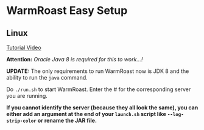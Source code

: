 # WarmRoast Easy Setup

## Linux
[Tutorial Video](https://youtu.be/c0ffjooX7Jw)

**Attention:** *Oracle Java 8 is required for this to work...!*

**UPDATE:** The only requirements to run WarmRoast now is JDK 8 and the ability to run the `java` command.

Do `./run.sh` to start WarmRoast. Enter the # for the corresponding server you are running.

**If you cannot identify the server (because they all look the same), you can either add an argument at the end of your `launch.sh` script like `--log-strip-color` or rename the JAR file.**


